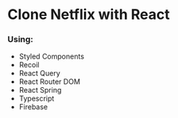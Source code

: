 # Clone Netflix with React

### Using:

- Styled Components
- Recoil
- React Query
- React Router DOM
- React Spring
- Typescript
- Firebase
